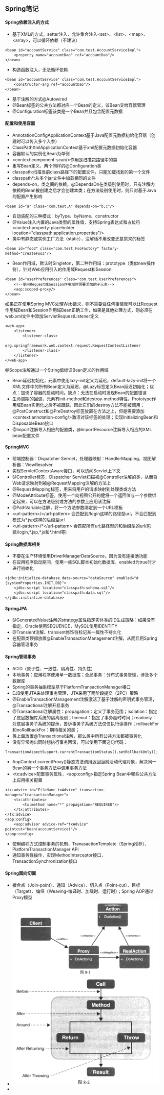 ## Spring笔记
#### Spring依赖注入的方式
* 基于XML的方式，setter注入，允许集合注入\<set>、\<list>、\<map>、\<array>，可以循环依赖（不建议）

```
<bean id="accountService" class="com.test.AccountServiceImpl">
	<property name="accountDao" ref="accountDao"/>
</bean>
```
* 构造函数注入，无法循环依赖

```
<bean id="accountService" class="com.test.AccountServiceImpl">
	<constructor-arg ref="accountDao"/>
</bean>
```

* 基于注解的方式@Autowired
* @Bean标签的公共方法都对应一个Bean的定义，该Bean交给容器管理
* @Configuration标签该类是一个Bean并且包含配置元数据

#### 配置和使用容器
* AnnotationConfigApplicationContext基于Java配置元数据初始化容器（创建时可以传入多个入参）
* ClassPathXmlApplicationContext基于xml配置元数据初始化容器
* 容器默认的实例化Bean为单例
* \<context:component-scan/>作用是扫描包路径中的类
* 重写Bean定义，两个同样的@Configuration类
* classpath:扫描当前class路径下的配置文件，只能加载找到的第一个文件
* classpath*:从多个jar文件中加载相同的文件
* depends-on，类之间的依赖，@DependsOn在类级别使用时，只有注解内依赖的Bean被创建之后才会创建本类；在方法级别使用时，则只对基于Java的配置产生影响

```
<bean id="a" class="com.test.A" depends-on="b,c"/>
```
* 自动装配的三种模式：byType、byName、constructor
* @Value注入内置的Java类型的属性值，支持Spring表达式和占位符\<context:property-placeholder location="classpath:application.properties"/>
* 类中有静态或实例工厂方法（static），注解话不用改变还是原来的标签

```
<bean id="foo3" class="com.test.FooFactory" factory-method="createFoo3"/>
```
* Bean作用域，默认时Singleton，第二种作用域：prototype（类似new操作符），针对Web应用引入的作用域Request和Session

```
<bean id="userPreferences" class="com.test.UserPreferences">
	<!--使用Request或Session作用域时需要添加的子元素-->
	<aop:scoped-proxy/>
</bean>
```
如果正在使用Spring MVC处理Web请求，则不需要做任何事情就可以让Request作用域Bean和Session作用域Bean正确工作，如果是其他处理方式，则必须在web.xml文件中添加ServletRequestListener定义

```
<web-app>
	<listener>
		<listener-class>
			org.springframework.web.context.request.RequestContextListener
		</listener-class>
	</listener>
</web-app>
```
@Scope注解通过一个String值标识Bean定义的作用域

* Bean延迟初始化，<bean>元素中使用lazy-init定义为延迟，default-lazy-init将一个XML文件中的所有Bean定义为延迟，@Lazy标签定义Bean延迟初始化；优点：加快了容器的启动时间，缺点：无法在启动时发现Bean的配置错误
* 生命周期的回调，<bean>元素有init-method和destroy-method特性，Prototype作用域Bean实例化之后不被跟踪，因此它们的destroy方法不能被调用；@PostConstruct和@PreDestroy标签放置在方法之上，但是需要添加\<context:annotation-config/>激活对该标签的处理；实现InitializingBean和DisposableBean接口
* @Import注解导入相应的配置类，@ImportResource注解导入相应的XML bean配置文件

#### SpringMVC
* 前端控制器：Dispatcher Servlet，处理器映射：HandlerMapping，视图解析器：ViewResolver
* 实现ServletContextAware接口，可以访问Servlet上下文
* @Controller标签，Dispatcher Servlet扫描被@Controller注解的类，从而将Web请求映射到被@RequestMapping注解的方法上
* @RequestMapping标签，用来将用户的请求映射到处理类或方法
* @ModeAttribute标签，使用一个向视图公开的健将一个返回值与一个参数绑定起来，可以在方法级别或方法的参数上应用该注解
* @PathVariable注解，将一个方法参数绑定到一个URL模板
* \<url-pattern>/\</url-pattern> 会匹配到/login这样的路径型url，不会匹配到模式为*.jsp这样的后缀型url
* \<url-pattern>/\*\</url-pattern> 会匹配所有url;路径型的和后缀型的url(包括/login,\*.jsp,\*.js和\*.html等)

#### Spring数据库相关
* 不要在生产环境使用DriverManagerDataSource，因为没有连接池功能
* 在应用程序启动期间，使用一些SQL脚本初始化数据库，enabled为true时才进行初始化

```
<jdbc:initialize-database data-source="dataSource" enabled="#{systemProperties.INIT_DB}">
	<jdbc:script location="classpath:schema.sql"/>
	<jdbc:script location="classpath:data.sql"/>
</jdbc:initialize-database>
```

#### SpringJPA
* @GeneratedValue注解的strategy属性指定实体类的ID生成策略；如果没有指定，Oracle使用SEQUENCE，MySQL使用IDENTITY
* @Transient注解、transient修饰符标记某一属性不持久化
* 在配置类顶部放置@EnableTransactionManagement注解，从而启用Spring容器管理事务

#### Spring管理事务
* ACID（原子性、一致性、隔离性、持久性）
* 本地事务：应用程序使用单一数据库；全局事务：分布式事务管理，涉及多个数据库
* Spring的事务抽象模型基于PlatformTransactionManager接口
* EJB使用JTA来处理事务管理，JTA采用了两阶段提交（2PC）策略
* @EnableTransactionManagement注解激活了基于注解的声明式事务管理，@Transactional注解开启事务
* @Transactional注解属性：propagation：定义了事务范围；isolation：指定了底层数据库系统的隔离级别；timeout：指定了事务超时时间；readonly：对底层事务子系统的提示，告诉事务子系统方法仅仅执行读操作；rollbackFor和noRollbackFor：期待相关的类；
* 类上面放置@Transactional注解，那么类中所有公共方法都被事务化
* 没有异常抛出同时想执行事务回滚，可以使用下面这句代码：

```
TransactionAspectSupport.currentTransactionStatus().setRollbackOnly();
```
* AopContext.currentProxy()静态方法调用返回当前活动代理对象，解决同一Bean的另一个事务方法中调用事务方法
* \<tx:advice>配置事务属性，\<aop:config>指定Spring Bean中哪些公共方法上应用相关配置

```
<tx:advice id="FileName_txAdvice" transaction-manager="transactionManager">
	<tx:attributes>
		<tx:method name="*" propagation="REQUIRED"/>
	</tx:attributes>
</tx:advice>
<aop:config>
	<aop:advisor advice-ref="txAdvice" pointcut="bean(accountService)"/>
</aop:config>
```
* 使用编程方式控制事务的机制，TranasactionTemplate（Spring推荐）、PlatformTransactionManager API
* 通知事务性操作，实现MethodInterceptor接口，TransactionSynchronization接口

#### Spring面向切面
* 接合点（Join-point）、通知（Advice）、切入点（Point-cut）、目标（Target）、编织（Weaving-编译时、加载时、运行时）；Spring AOP通过Proxy模型![Proxy](./images/Proxy.png)
* ![AOP](./images/AOP.png)
* 

